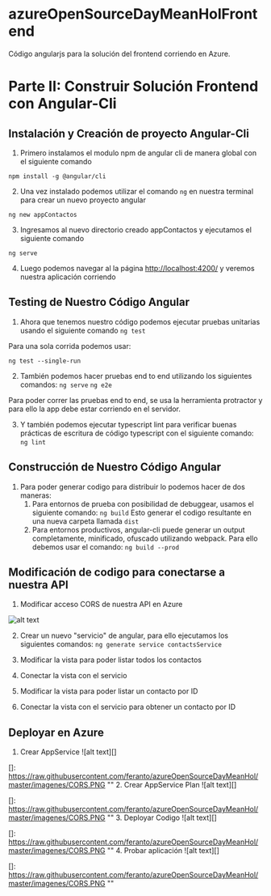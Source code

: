 # azureOpenSourceDayMeanHolFrontend
Código angularjs para la solución del frontend corriendo en Azure.

# Parte II: Construir Solución Frontend con Angular-Cli

## Instalación y Creación de proyecto Angular-Cli ##
1.  Primero instalamos el modulo npm de angular cli de manera global con el siguiente comando

`npm install -g @angular/cli`

2.  Una vez instalado podemos utilizar el comando `ng` en nuestra terminal para crear un nuevo proyecto angular

`ng new appContactos`

3.  Ingresamos al nuevo directorio creado appContactos y ejecutamos el siguiente comando

`ng serve`

4. Luego podemos navegar al la página [http://localhost:4200/](http://localhost:4200/) y veremos nuestra aplicación corriendo

## Testing de Nuestro Código Angular ##

1.  Ahora que tenemos nuestro código podemos ejecutar pruebas unitarias usando el siguiente comando
`ng test`

Para una sola corrida podemos usar:

`ng test --single-run`

2.  También podemos hacer pruebas end to end utilizando los siguientes comandos:
`ng serve`
`ng e2e`

Para poder correr las pruebas end to end, se usa la herramienta protractor y para ello la app debe estar corriendo en el servidor.

3.  Y también podemos ejecutar typescript lint para verificar buenas prácticas de escritura de código typescript con el siguiente comando:
`ng lint`

## Construcción de Nuestro Código Angular ##

1.  Para poder generar codigo para distribuir lo podemos hacer de dos maneras:
    1.  Para entornos de prueba con posibilidad de debuggear, usamos el siguiente comando:
        `ng build`
        Esto generar el codigo resultante en una nueva carpeta llamada `dist`
    2.  Para entornos productivos, angular-cli puede generar un output completamente, minificado, ofuscado utilizando webpack. Para ello debemos usar el comando:
        `ng build --prod`

## Modificación de codigo para conectarse a nuestra API ##

1.  Modificar acceso CORS de nuestra API en Azure

![alt text][modificacionCors]

[modificacionCors]: https://raw.githubusercontent.com/feranto/azureOpenSourceDayMeanHol/master/imagenes/CORS.PNG "Modificación CORS"


2.  Crear un nuevo "servicio" de angular, para ello ejecutamos los siguientes comandos:
`ng generate service contactsService`

3.  Modificar la vista para poder listar todos los contactos
4.  Conectar la vista con el servicio
5.  Modificar la vista para poder listar un contacto por ID
6.  Conectar la vista con el servicio para obtener un contacto por ID

## Deployar en Azure ## 

1.  Crear AppService
![alt text][]

[]: https://raw.githubusercontent.com/feranto/azureOpenSourceDayMeanHol/master/imagenes/CORS.PNG ""
2.  Crear AppService Plan
![alt text][]

[]: https://raw.githubusercontent.com/feranto/azureOpenSourceDayMeanHol/master/imagenes/CORS.PNG ""
3.  Deployar Codigo
![alt text][]

[]: https://raw.githubusercontent.com/feranto/azureOpenSourceDayMeanHol/master/imagenes/CORS.PNG ""
4.  Probar aplicación
![alt text][]

[]: https://raw.githubusercontent.com/feranto/azureOpenSourceDayMeanHol/master/imagenes/CORS.PNG ""

